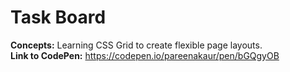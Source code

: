 # Task Board
<strong>Concepts:</strong> Learning CSS Grid to create flexible page layouts. <br>
<strong>Link to CodePen:</strong> https://codepen.io/pareenakaur/pen/bGQgyOB



